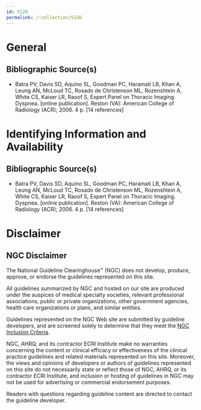 ```yaml
---
id: 5126
permalink: /:collection/5126
---
```


# General

## Bibliographic Source(s)

- Batra PV, Davis SD, Aquino SL, Goodman PC, Haramati LB, Khan A, Leung AN, McLoud TC, Rosado de Christenson ML, Rozenshtein A, White CS, Kaiser LR, Raoof S, Expert Panel on Thoracic Imaging. Dyspnea. [online publication]. Reston (VA): American College of Radiology (ACR); 2006. 4 p. [14 references]

# Identifying Information and Availability

## Bibliographic Source(s)

- Batra PV, Davis SD, Aquino SL, Goodman PC, Haramati LB, Khan A, Leung AN, McLoud TC, Rosado de Christenson ML, Rozenshtein A, White CS, Kaiser LR, Raoof S, Expert Panel on Thoracic Imaging. Dyspnea. [online publication]. Reston (VA): American College of Radiology (ACR); 2006. 4 p. [14 references]

# Disclaimer

## NGC Disclaimer

The National Guideline Clearinghouse™ (NGC) does not develop, produce, approve, or endorse the guidelines represented on this site.

All guidelines summarized by NGC and hosted on our site are produced under the auspices of medical specialty societies, relevant professional associations, public or private organizations, other government agencies, health care organizations or plans, and similar entities.

Guidelines represented on the NGC Web site are submitted by guideline developers, and are screened solely to determine that they meet the [NGC Inclusion Criteria](/help-and-about/summaries/inclusion-criteria).

NGC, AHRQ, and its contractor ECRI Institute make no warranties concerning the content or clinical efficacy or effectiveness of the clinical practice guidelines and related materials represented on this site. Moreover, the views and opinions of developers or authors of guidelines represented on this site do not necessarily state or reflect those of NGC, AHRQ, or its contractor ECRI Institute, and inclusion or hosting of guidelines in NGC may not be used for advertising or commercial endorsement purposes.

Readers with questions regarding guideline content are directed to contact the guideline developer.

